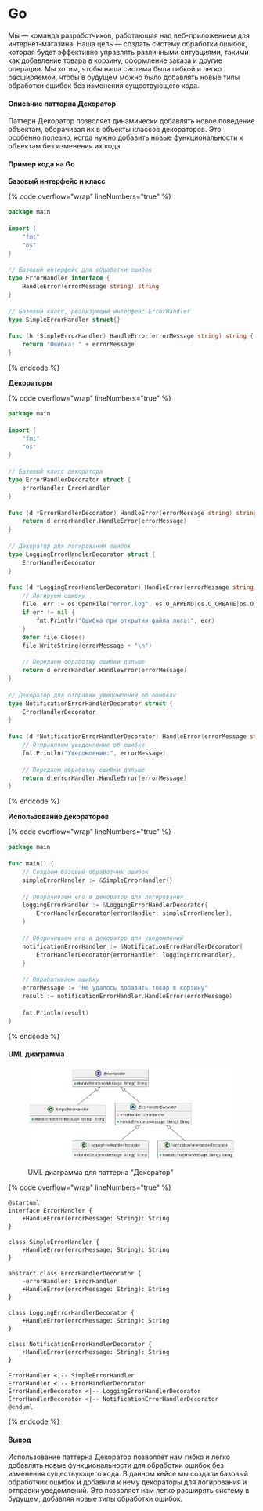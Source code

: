 # Go

Мы — команда разработчиков, работающая над веб-приложением для интернет-магазина. Наша цель — создать систему обработки ошибок, которая будет эффективно управлять различными ситуациями, такими как добавление товара в корзину, оформление заказа и другие операции. Мы хотим, чтобы наша система была гибкой и легко расширяемой, чтобы в будущем можно было добавлять новые типы обработки ошибок без изменения существующего кода.

#### Описание паттерна Декоратор

Паттерн Декоратор позволяет динамически добавлять новое поведение объектам, оборачивая их в объекты классов декораторов. Это особенно полезно, когда нужно добавить новые функциональности к объектам без изменения их кода.

#### Пример кода на Go

**Базовый интерфейс и класс**

{% code overflow="wrap" lineNumbers="true" %}
```go
package main

import (
	"fmt"
	"os"
)

// Базовый интерфейс для обработки ошибок
type ErrorHandler interface {
	HandleError(errorMessage string) string
}

// Базовый класс, реализующий интерфейс ErrorHandler
type SimpleErrorHandler struct{}

func (h *SimpleErrorHandler) HandleError(errorMessage string) string {
	return "Ошибка: " + errorMessage
}
```
{% endcode %}

**Декораторы**

{% code overflow="wrap" lineNumbers="true" %}
```go
package main

import (
	"fmt"
	"os"
)

// Базовый класс декоратора
type ErrorHandlerDecorator struct {
	errorHandler ErrorHandler
}

func (d *ErrorHandlerDecorator) HandleError(errorMessage string) string {
	return d.errorHandler.HandleError(errorMessage)
}

// Декоратор для логирования ошибок
type LoggingErrorHandlerDecorator struct {
	ErrorHandlerDecorator
}

func (d *LoggingErrorHandlerDecorator) HandleError(errorMessage string) string {
	// Логируем ошибку
	file, err := os.OpenFile("error.log", os.O_APPEND|os.O_CREATE|os.O_WRONLY, 0644)
	if err != nil {
		fmt.Println("Ошибка при открытии файла лога:", err)
	}
	defer file.Close()
	file.WriteString(errorMessage + "\n")

	// Передаем обработку ошибки дальше
	return d.errorHandler.HandleError(errorMessage)
}

// Декоратор для отправки уведомлений об ошибках
type NotificationErrorHandlerDecorator struct {
	ErrorHandlerDecorator
}

func (d *NotificationErrorHandlerDecorator) HandleError(errorMessage string) string {
	// Отправляем уведомление об ошибке
	fmt.Println("Уведомление:", errorMessage)

	// Передаем обработку ошибки дальше
	return d.errorHandler.HandleError(errorMessage)
}
```
{% endcode %}

**Использование декораторов**

{% code overflow="wrap" lineNumbers="true" %}
```go
package main

func main() {
	// Создаем базовый обработчик ошибок
	simpleErrorHandler := &SimpleErrorHandler{}

	// Оборачиваем его в декоратор для логирования
	loggingErrorHandler := &LoggingErrorHandlerDecorator{
		ErrorHandlerDecorator{errorHandler: simpleErrorHandler},
	}

	// Оборачиваем его в декоратор для уведомлений
	notificationErrorHandler := &NotificationErrorHandlerDecorator{
		ErrorHandlerDecorator{errorHandler: loggingErrorHandler},
	}

	// Обрабатываем ошибку
	errorMessage := "Не удалось добавить товар в корзину"
	result := notificationErrorHandler.HandleError(errorMessage)

	fmt.Println(result)
}
```
{% endcode %}

#### UML диаграмма

<figure><img src="../../../../../.gitbook/assets/image (1) (1) (1) (1) (1) (1) (1) (1) (1) (1) (1) (1) (1) (1) (1) (1) (1) (1) (1) (1) (1) (1) (1) (1) (1).png" alt=""><figcaption><p>UML диаграмма для паттерна "Декоратор"</p></figcaption></figure>

{% code overflow="wrap" lineNumbers="true" %}
```plantuml
@startuml
interface ErrorHandler {
    +HandleError(errorMessage: String): String
}

class SimpleErrorHandler {
    +HandleError(errorMessage: String): String
}

abstract class ErrorHandlerDecorator {
    -errorHandler: ErrorHandler
    +HandleError(errorMessage: String): String
}

class LoggingErrorHandlerDecorator {
    +HandleError(errorMessage: String): String
}

class NotificationErrorHandlerDecorator {
    +HandleError(errorMessage: String): String
}

ErrorHandler <|-- SimpleErrorHandler
ErrorHandler <|-- ErrorHandlerDecorator
ErrorHandlerDecorator <|-- LoggingErrorHandlerDecorator
ErrorHandlerDecorator <|-- NotificationErrorHandlerDecorator
@enduml
```
{% endcode %}

#### Вывод

Использование паттерна Декоратор позволяет нам гибко и легко добавлять новые функциональности для обработки ошибок без изменения существующего кода. В данном кейсе мы создали базовый обработчик ошибок и добавили к нему декораторы для логирования и отправки уведомлений. Это позволяет нам легко расширять систему в будущем, добавляя новые типы обработки ошибок.
